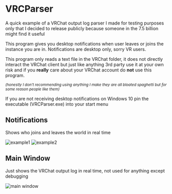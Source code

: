 # VRCParser
A quick example of a VRChat output log parser I made for testing purposes only that I decided to release publicly because someone in the 7.5 billion might find it useful

This program gives you desktop notifications when user leaves or joins the instance you are in.
Notifications are desktop only, sorry VR users.

This program only reads a text file in the VRChat folder, it does not directly interact the VRChat client but just like anything 3rd party use it at your own risk and if you __really__ care about your VRChat account do __not__ use this program.

<sup>_(honestly I don't recommending using anything I make they are all bloated spaghetti but for some reason people like them)_</sup>

If you are not receiving desktop notifications on Windows 10 pin the executable (VRCParser.exe) into your start menu

## Notifications
Shows who joins and leaves the world in real time

![example1](https://i.imgur.com/cDrLmPN.png)
![example2](https://i.imgur.com/pDYAzNF.png)

## Main Window
Just shows the VRChat output log in real time, not used for anything except debugging

![main window](https://i.imgur.com/JbTyhf5.png)
